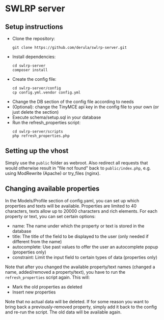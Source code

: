 # SWLRP server

## Setup instructions

- Clone the repository:
  ```
  git clone https://github.com/derula/swlrp-server.git
  ```
- Install dependencies:
  ```
  cd swlrp-server
  composer install
  ```
- Create the config file:
  ```
  cd swlrp-server/config
  cp config.yml.vendor config.yml
  ```
- Change the DB section of the config file according to needs
- (Optional): change the TinyMCE api key in the config file to your own (or just delete the section)
- Execute schema/setup.sql in your database
- Run the refresh_properties script:
  ```
  cd swlrp-server/scripts
  php refresh_properties.php
  ```

## Setting up the vhost

Simply use the ```public``` folder as webroot.
Also redirect all requests that would otherwise result in "file not found" back to ```public/index.php```,
e.g. using ModRewrite (Apache) or try_files (nginx).

## Changing available properties

In the Models/Profile section of config.yaml, you can set up which properties and texts will be available.
Properties are limited to 40 characters, texts allow up to 20000 characters and rich elements.
For each property or text, you can set certain options:

- name: The name under which the property or text is stored in the database
- title: The title of the field to be displayed to the user (only needed if different from the name)
- autocomplete: Use past values to offer the user an autocomplete popup (properties only)
- constraint: Limit the input field to certain types of data (properties only)

Note that after you changed the available property/text names (changed a name, added/removed a property/text),
you have to run the ```refresh_properties``` script again. This will:

- Mark the old properties as deleted
- Insert new properties

Note that no actual data will be deleted. If for some reason you want to bring back a previously-removed property,
simply add it back to the config and re-run the script. The old data will be available again.
